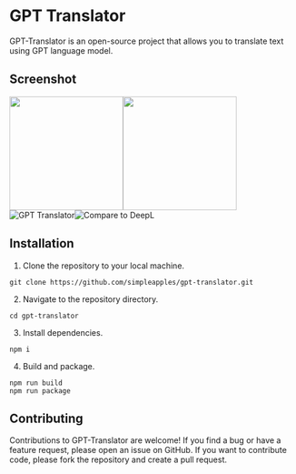 # GPT Translator

GPT-Translator is an open-source project that allows you to translate text using GPT language model.

## Screenshot

<img width="200" src="https://github.com/simpleapples/gpt-translator/blob/master/docs/chatgpt_screenshot.png"><img width="200" src="https://github.com/simpleapples/gpt-translator/blob/master/docs/deepl_screenshot.png">
![GPT Translator]()![Compare to DeepL](https://github.com/simpleapples/gpt-translator/blob/master/docs/deepl_screenshot.png)

## Installation

1. Clone the repository to your local machine.

```
git clone https://github.com/simpleapples/gpt-translator.git
```

2. Navigate to the repository directory.

```
cd gpt-translator
```

3. Install dependencies.

```
npm i
```

4. Build and package.

```
npm run build
npm run package
```

## Contributing

Contributions to GPT-Translator are welcome! If you find a bug or have a feature request, please open an issue on GitHub. If you want to contribute code, please fork the repository and create a pull request.
